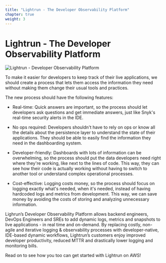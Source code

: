 ```yaml
---
title: "Lightrun - The Developer Observability Platform"
chapter: true
weight: 3
---
```


# Lightrun - The Developer Observability Platform

   ![Lightrun - Developer Observability Platform](/images/02_Developer_Observability/lightrun-platform.png)


To make it easier for developers to keep track of their live applications, we should create a process that lets them access the information they need without making them change their usual tools and practices.

The new process should have the following features:

* Real-time: Quick answers are important, so the process should let developers ask questions and get immediate answers, just like Snyk's real-time security alerts in the IDE.

* No ops required: Developers shouldn't have to rely on ops or know all the details about the persistence layer to understand the state of their applications. They should be able to easily find the information they need in the dashboarding system.

* Developer-friendly: Dashboards with lots of information can be overwhelming, so the process should put the data developers need right where they're working, like next to the lines of code. This way, they can see how their code is actually working without having to switch to another tool or understand complex operational processes.

* Cost-effective: Logging costs money, so the process should focus on logging exactly what's needed, when it's needed, instead of having hardcoded logs and metrics from development. This way, we can save money by avoiding the costs of storing and analyzing unnecessary information.

Lighrun’s Developer Observability Platform allows backend engineers, DevOps Engineers and SREs to add dynamic logs, metrics and snapshots to live applications - in real time and on-demand. By replacing costly, non-agile and iterative logging & observability processes with developer-native, IDE-based dynamic workflows, Lightrun’s customers enjoy improved developer productivity, reduced MTTR and drastically lower logging and monitoring bills.

Read on to see how you too can get started with Lightrun on AWS!